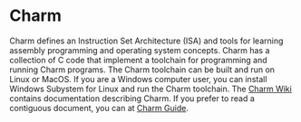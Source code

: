 # Charm
Charm defines an Instruction Set Architecture (ISA) and tools for learning assembly programming and operating system concepts. Charm has a collection of C code that implement a toolchain for programming and running Charm programs. The Charm toolchain can be built and run on Linux or MacOS. If you are a Windows computer user, you can install Windows Subystem for Linux and run the Charm toolchain. The [Charm Wiki](https://github.com/gustycooper/charm/wiki) contains documentation describing Charm. If you prefer to read a contiguous document, you can at [Charm Guide](https://gusty.bike/charm.html).

